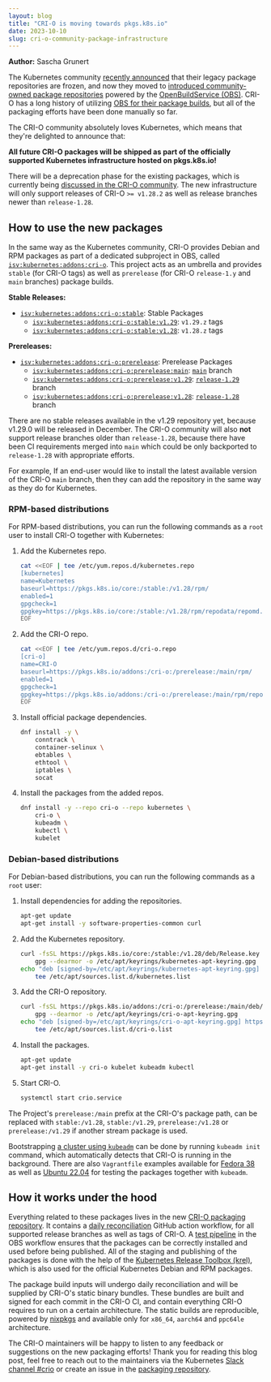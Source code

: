 ```yaml
---
layout: blog
title: "CRI-O is moving towards pkgs.k8s.io"
date: 2023-10-10
slug: cri-o-community-package-infrastructure
---
```


**Author:** Sascha Grunert

The Kubernetes community [recently announced](/blog/2023/08/31/legacy-package-repository-deprecation/)
that their legacy package repositories are frozen, and now they moved to
[introduced community-owned package repositories](/blog/2023/08/15/pkgs-k8s-io-introduction) powered by the
[OpenBuildService (OBS)](https://build.opensuse.org/project/subprojects/isv:kubernetes).
CRI-O has a long history of utilizing
[OBS for their package builds](https://github.com/cri-o/cri-o/blob/e292f17/install.md#install-packaged-versions-of-cri-o),
but all of the packaging efforts have been done manually so far.

The CRI-O community absolutely loves Kubernetes, which means that they're
delighted to announce that:

**All future CRI-O packages will be shipped as part of the officially supported
Kubernetes infrastructure hosted on pkgs.k8s.io!**

There will be a deprecation phase for the existing packages, which is currently
being [discussed in the CRI-O community](https://github.com/cri-o/cri-o/discussions/7315).
The new infrastructure will only support releases of CRI-O `>= v1.28.2` as well as
release branches newer than `release-1.28`.

## How to use the new packages

In the same way as the Kubernetes community, CRI-O provides Debian and RPM
packages as part of a dedicated subproject in OBS, called
[`isv:kubernetes:addons:cri-o`](https://build.opensuse.org/project/show/isv:kubernetes:addons:cri-o).
This project acts as an umbrella and provides `stable` (for CRI-O tags) as well as
`prerelease` (for CRI-O `release-1.y` and `main` branches) package builds.

**Stable Releases:**

- [`isv:kubernetes:addons:cri-o:stable`](https://build.opensuse.org/project/show/isv:kubernetes:addons:cri-o:stable): Stable Packages
  - [`isv:kubernetes:addons:cri-o:stable:v1.29`](https://build.opensuse.org/project/show/isv:kubernetes:addons:cri-o:stable:v1.29): `v1.29.z` tags
  - [`isv:kubernetes:addons:cri-o:stable:v1.28`](https://build.opensuse.org/project/show/isv:kubernetes:addons:cri-o:stable:v1.28): `v1.28.z` tags

**Prereleases:**

- [`isv:kubernetes:addons:cri-o:prerelease`](https://build.opensuse.org/project/show/isv:kubernetes:addons:cri-o:prerelease): Prerelease Packages
  - [`isv:kubernetes:addons:cri-o:prerelease:main`](https://build.opensuse.org/project/show/isv:kubernetes:addons:cri-o:prerelease:main): [`main`](https://github.com/cri-o/cri-o/commits/main) branch
  - [`isv:kubernetes:addons:cri-o:prerelease:v1.29`](https://build.opensuse.org/project/show/isv:kubernetes:addons:cri-o:prerelease:v1.29): [`release-1.29`](https://github.com/cri-o/cri-o/commits/release-1.29) branch
  - [`isv:kubernetes:addons:cri-o:prerelease:v1.28`](https://build.opensuse.org/project/show/isv:kubernetes:addons:cri-o:prerelease:v1.28): [`release-1.28`](https://github.com/cri-o/cri-o/commits/release-1.28) branch

There are no stable releases available in the v1.29 repository yet, because
v1.29.0 will be released in December. The CRI-O community will also **not**
support release branches older than `release-1.28`, because there have been CI
requirements merged into `main` which could be only backported to `release-1.28`
with appropriate efforts.

For example, If an end-user would like to install the latest available version
of the CRI-O `main` branch, then they can add the repository in the same way as
they do for Kubernetes.

### RPM-based distributions

For RPM-based distributions, you can run the following commands as a `root` user
to install CRI-O together with Kubernetes:

1. Add the Kubernetes repo.

   ```bash
   cat <<EOF | tee /etc/yum.repos.d/kubernetes.repo
   [kubernetes]
   name=Kubernetes
   baseurl=https://pkgs.k8s.io/core:/stable:/v1.28/rpm/
   enabled=1
   gpgcheck=1
   gpgkey=https://pkgs.k8s.io/core:/stable:/v1.28/rpm/repodata/repomd.xml.key
   EOF
   ```

1. Add the CRI-O repo.

   ```bash
   cat <<EOF | tee /etc/yum.repos.d/cri-o.repo
   [cri-o]
   name=CRI-O
   baseurl=https://pkgs.k8s.io/addons:/cri-o:/prerelease:/main/rpm/
   enabled=1
   gpgcheck=1
   gpgkey=https://pkgs.k8s.io/addons:/cri-o:/prerelease:/main/rpm/repodata/repomd.xml.key
   EOF
   ```

1. Install official package dependencies.

   ```bash
   dnf install -y \
       conntrack \
       container-selinux \
       ebtables \
       ethtool \
       iptables \
       socat
   ```

1. Install the packages from the added repos.

   ```bash
   dnf install -y --repo cri-o --repo kubernetes \
       cri-o \
       kubeadm \
       kubectl \
       kubelet
   ```

### Debian-based distributions

For Debian-based distributions, you can run the following commands as a `root`
user:

1. Install dependencies for adding the repositories.

   ```bash
   apt-get update
   apt-get install -y software-properties-common curl
   ```

1. Add the Kubernetes repository.

   ```bash
   curl -fsSL https://pkgs.k8s.io/core:/stable:/v1.28/deb/Release.key |
       gpg --dearmor -o /etc/apt/keyrings/kubernetes-apt-keyring.gpg
   echo "deb [signed-by=/etc/apt/keyrings/kubernetes-apt-keyring.gpg] https://pkgs.k8s.io/core:/stable:/v1.28/deb/ /" |
       tee /etc/apt/sources.list.d/kubernetes.list
   ```

1. Add the CRI-O repository.

   ```bash
   curl -fsSL https://pkgs.k8s.io/addons:/cri-o:/prerelease:/main/deb/Release.key |
       gpg --dearmor -o /etc/apt/keyrings/cri-o-apt-keyring.gpg
   echo "deb [signed-by=/etc/apt/keyrings/cri-o-apt-keyring.gpg] https://pkgs.k8s.io/addons:/cri-o:/prerelease:/main/deb/ /" |
       tee /etc/apt/sources.list.d/cri-o.list
   ```

1. Install the packages.

   ```bash
   apt-get update
   apt-get install -y cri-o kubelet kubeadm kubectl
   ```

1. Start CRI-O.

   ```bash
   systemctl start crio.service
   ```

The Project's `prerelease:/main` prefix at the CRI-O's package path, can be replaced with
`stable:/v1.28`, `stable:/v1.29`, `prerelease:/v1.28` or `prerelease:/v1.29`
if another stream package is used.

Bootstrapping [a cluster using `kubeadm`](/docs/setup/production-environment/tools/kubeadm/install-kubeadm/)
can be done by running `kubeadm init` command, which automatically detects that
CRI-O is running in the background. There are also `Vagrantfile` examples
available for [Fedora 38](https://github.com/cri-o/packaging/blob/91df5f7/test/rpm/Vagrantfile)
as well as [Ubuntu 22.04](https://github.com/cri-o/packaging/blob/91df5f7/test/deb/Vagrantfile)
for testing the packages together with `kubeadm`.

## How it works under the hood

Everything related to these packages lives in the new
[CRI-O packaging repository](https://github.com/cri-o/packaging).
It contains a [daily reconciliation](https://github.com/cri-o/packaging/blob/91df5f7/.github/workflows/schedule.yml)
GitHub action workflow, for all supported release branches as well as tags of
CRI-O. A [test pipeline](https://github.com/cri-o/packaging/actions/workflows/obs.yml)
in the OBS workflow ensures that the packages can be correctly installed and
used before being published. All of the staging and publishing of the
packages is done with the help of the [Kubernetes Release Toolbox (krel)](https://github.com/kubernetes/release/blob/1f85912/docs/krel/README.md),
which is also used for the official Kubernetes Debian and RPM packages.

The package build inputs will undergo daily reconciliation and will be supplied by
CRI-O's static binary bundles.
These bundles are built and signed for each commit in the CRI-O CI,
and contain everything CRI-O requires to run on a certain architecture.
The static builds are reproducible, powered by [nixpkgs](https://github.com/NixOS/nixpkgs)
and available only for `x86_64`, `aarch64` and `ppc64le` architecture.

The CRI-O maintainers will be happy to listen to any feedback or suggestions on the new
packaging efforts! Thank you for reading this blog post, feel free to reach out
to the maintainers via the Kubernetes [Slack channel #crio](https://kubernetes.slack.com/messages/CAZH62UR1)
or create an issue in the [packaging repository](https://github.com/cri-o/packaging/issues).
